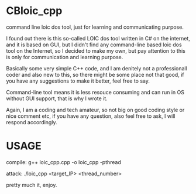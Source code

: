 # CBloic_cpp
command line loic dos tool, just for learning and communicating purpose.

I found out there is this so-called LOIC dos tool written in C# on the internet, and it is based on GUI,
but I didn't find any command-line based loic dos tool on the Internet, so I decided to make my own, but
pay attention to this is only for communication and learning purpose.

Basically some very simple C++ code, and I am denitely not a professionall coder and also new to this,
so there might be some place not that good, if you have any suggestions to make it better, feel free
to say. 

Command-line tool means it is less resouce consuming and can run in OS without GUI support, that is why
I wrote it.

Again, I am a coding and tech amateur, so not big on good coding style or nice comment etc, if you have
any question, also feel free to ask, I will respond accordingly.


# USAGE

compile:  g++ loic_cpp.cpp -o loic_cpp -pthread

attack:  ./loic_cpp <target_IP> <thread_number> 

pretty much it, enjoy.
